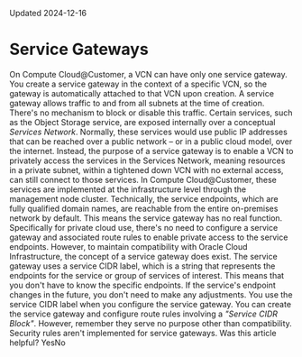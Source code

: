 Updated 2024-12-16
# Service Gateways
On Compute Cloud@Customer, a VCN can have only one service gateway. You create a service gateway in the context of a specific VCN, so the gateway is automatically attached to that VCN upon creation. A service gateway allows traffic to and from all subnets at the time of creation. There's no mechanism to block or disable this traffic.
Certain services, such as the Object Storage service, are exposed internally over a conceptual _Services Network_. Normally, these services would use public IP addresses that can be reached over a public network – or in a public cloud model, over the internet. Instead, the purpose of a service gateway is to enable a VCN to privately access the services in the Services Network, meaning resources in a private subnet, within a tightened down VCN with no external access, can still connect to those services.
In Compute Cloud@Customer, these services are implemented at the infrastructure level through the management node cluster. Technically, the service endpoints, which are fully qualified domain names, are reachable from the entire on-premises network by default. This means the service gateway has no real function. Specifically for private cloud use, there's no need to configure a service gateway and associated route rules to enable private access to the service endpoints. However, to maintain compatibility with Oracle Cloud Infrastructure, the concept of a service gateway does exist.
The service gateway uses a service CIDR label, which is a string that represents the endpoints for the service or group of services of interest. This means that you don't have to know the specific endpoints. If the service's endpoint changes in the future, you don't need to make any adjustments. You use the service CIDR label when you configure the service gateway. You can create the service gateway and configure route rules involving a _"Service CIDR Block"_. However, remember they serve no purpose other than compatibility.
Security rules aren't implemented for service gateways.
Was this article helpful?
YesNo

